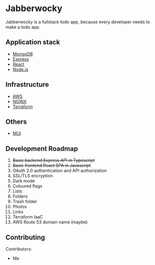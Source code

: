 # Jabberwocky

Jabberwocky is a fullstack todo app, because every developer needs to make a todo app.

## Application stack

- [MongoDB](https://www.mongodb.com/)
- [Express](https://expressjs.com/)
- [React](https://reactjs.org/)
- [Node.js](https://nodejs.org/en/)

## Infrastructure

- [AWS](https://aws.amazon.com/)
- [NGINX](https://nginx.org/)
- [Terraform](https://www.terraform.io/)

## Others

- [MUI](https://mui.com/)

## Development Roadmap

1. ~~Basic backend Express API in Typescript~~
2. ~~Basic frontend React SPA in Javascript~~
3. OAuth 2.0 authentication and API authorization
4. SSL/TLS encryption
5. Dark mode
6. Coloured flags
7. Lists
8. Folders
9. Trash folder
10. Photos
11. Links
12. Terraform IaaC
13. AWS Route 53 domain name (maybe)

## Contributing

Contributors:

- Me
